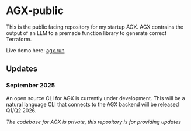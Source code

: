 # AGX-public

This is the public facing repository for my startup AGX. 
AGX contrains the output of an LLM to a premade function library to generate correct Terraform.

Live demo here: [agx.run](https://agx.run)

## Updates
### September 2025
An open source CLI for AGX is currently under development.
This will be a natural language CLI that connects to the AGX backend will be released Q1/Q2 2026.

*The codebase for AGX is private, this repository is for providing updates*
